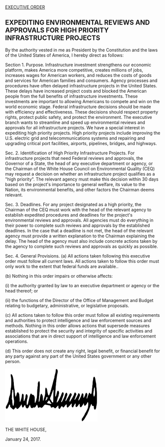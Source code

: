 [EXECUTIVE ORDER](https://www.whitehouse.gov/the-press-office/2017/01/24/executive-order-expediting-environmental-reviews-and-approvals-high "Original order on whitehouse.gov")

EXPEDITING ENVIRONMENTAL REVIEWS AND APPROVALS FOR HIGH PRIORITY INFRASTRUCTURE PROJECTS
--

By the authority vested in me as President by the Constitution and the laws of the United States of America, I hereby direct as follows:

Section 1. Purpose. Infrastructure investment strengthens our economic platform, makes America more competitive, creates millions of jobs, increases wages for American workers, and reduces the costs of goods and services for American families and consumers. Agency processes and procedures have often delayed infrastructure projects in the United States. These delays have increased project costs and blocked the American people from the full benefits of infrastructure investments. These investments are important to allowing Americans to compete and win on the world economic stage. Federal infrastructure decisions should be made with efficiency and effectiveness. These decisions should respect property rights, protect public safety, and protect the environment. The executive branch wants to streamline and speed up environmental reviews and approvals for all infrastructure projects. We have a special interest in expediting high priority projects. High priority projects include improving the U.S. electric grid and telecommunications systems and repairing and upgrading critical port facilities, airports, pipelines, bridges, and highways.

Sec. 2. Identification of High Priority Infrastructure Projects. For infrastructure projects that need Federal reviews and approvals, the Governor of a State, the head of any executive department or agency, or the Chairman of the White House Council on Environmental Quality (CEQ) may request a decision on whether an infrastructure project qualifies as a "high priority". The relevant agency must make this decision within 30 days based on the project's importance to general welfare, its value to the Nation, its environmental benefits, and other factors the Chairman deems relevant.

Sec. 3. Deadlines. For any project designated as a high priority, the Chairman of the CEQ must work with the head of the relevant agency to establish expedited procedures and deadlines for the project's environmental reviews and approvals. All agencies must do everything in their power to complete such reviews and approvals by the established deadlines. In the case that a deadline is not met, the head of the relevant agency must provide a written explanation to the Chairman explaining the delay. The head of the agency must also include concrete actions taken by the agency to complete such reviews and approvals as quickly as possible.

Sec. 4. General Provisions. (a) All actions taken following this executive order must follow all current laws. All actions taken to follow this order must only work to the extent that federal funds are available..

(b) Nothing in this order impairs or otherwise affects:

(i) the authority granted by law to an executive department or agency or the head thereof; or

(ii) the functions of the Director of the Office of Management and Budget relating to budgetary, administrative, or legislative proposals.

(c) All actions taken to follow this order must follow all existing requirements and authorities to protect intelligence and law enforcement sources and methods. Nothing in this order allows actions that supersede measures established to protect the security and integrity of specific activities and associations that are in direct support of intelligence and law enforcement operations.

(d) This order does not create any right, legal benefit, or financial benefit for any party against any part of the United States government or any other person.



![DONALD J. TRUMP](./signature.png)

THE WHITE HOUSE,

January 24, 2017.
